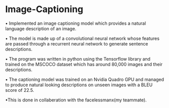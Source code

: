 # Image-Captioning
• Implemented an image captioning model which provides a natural language description of an image.

• The model is made up of a convolutional neural network whose features are passed through a recurrent neural network to generate
sentence descriptions.

• The program was written in python using the Tensorflow library and trained on the MSCOCO dataset which has around 80,000 images
and their descriptions.

• The captioning model was trained on an Nvidia Quadro GPU and managed to produce natural looking descriptions on unseen images
with a BLEU score of 22.5.

•This is done in collaberation with the facelessmanx(my teammate).
